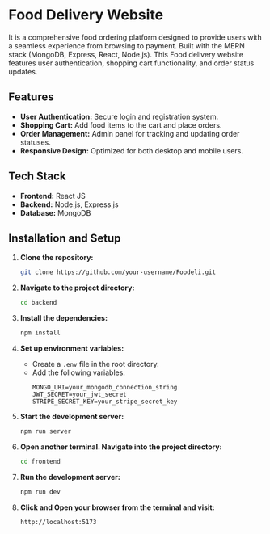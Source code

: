 # Food Delivery Website

It is a comprehensive food ordering platform designed to provide users with a seamless experience from browsing to payment. Built with the MERN stack (MongoDB, Express, React, Node.js). This Food delivery website features user authentication, shopping cart functionality, and order status updates.


##  Features

- **User Authentication:** Secure login and registration system.
- **Shopping Cart:** Add food items to the cart and place orders.
- **Order Management:** Admin panel for tracking and updating order statuses.
- **Responsive Design:** Optimized for both desktop and mobile users.

##  Tech Stack

- **Frontend:** React JS
- **Backend:** Node.js, Express.js
- **Database:** MongoDB


##  Installation and Setup

1. **Clone the repository:**
   ```bash
   git clone https://github.com/your-username/Foodeli.git
   ```
2. **Navigate to the project directory:**
   ```bash
   cd backend
   ```
3. **Install the dependencies:**
   ```bash
   npm install
   ```
4. **Set up environment variables:**
   - Create a `.env` file in the root directory.
   - Add the following variables:
     ```
     MONGO_URI=your_mongodb_connection_string
     JWT_SECRET=your_jwt_secret
     STRIPE_SECRET_KEY=your_stripe_secret_key
     ```

5. **Start the development server:**
   ```bash
   npm run server
   ```

6. **Open another terminal. Navigate into the project directory:**
   ```bash
   cd frontend
   ```
   
7. **Run the development server:**
   ```bash
   npm run dev
   ```

6. **Click and Open your browser from the terminal and visit:**
   ```
   http://localhost:5173
   ```




